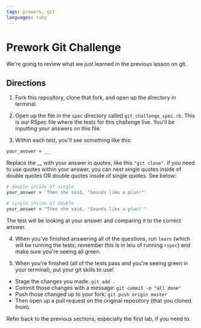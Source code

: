 ```yaml
---
tags: prework, git
languages: ruby
---
```


# Prework Git Challenge

We're going to review what we just learned in the previous lesson on git.

## Directions

1. Fork this repository, clone that fork, and open up the directory in terminal.

2. Open up the file in the `spec` directory called `git_challenge_spec.rb`. This is our RSpec file where the tests for this challenge live. You'll be inputting your answers on this file.

3. Within each test, you'll see something like this:

```ruby
your_answer = __
```

Replace the __ with your answer in quotes, like this `"git clone"`. If you need to use quotes within your answer, you can nest single quotes inside of double quotes OR double quotes inside of single quotes. See below:

```ruby
# double inside of single
your_answer = 'Then she said, "Sounds like a plan!"'

# single inside of double
your_answer = "Then she said, 'Sounds like a plan!'"
```

The test will be looking at your answer and comparing it to the correct answer.

4. When you've finished answering all of the questions, run `learn` (which will be running the tests; remember this is in leiu of running `rspec`) and make sure you're seeing all green.

5. When you're finished (all of the tests pass and you're seeing green in your terminal), put your git skills to use!
* Stage the changes you made: `git add .`
* Commit those changes with a message: `git commit -m "all done"`
* Push those changed up to your fork: `git push origin master`
* Then open up a pull request on the original repository (that you cloned from).

Refer back to the previous sections, especially the first lab, if you need to.
